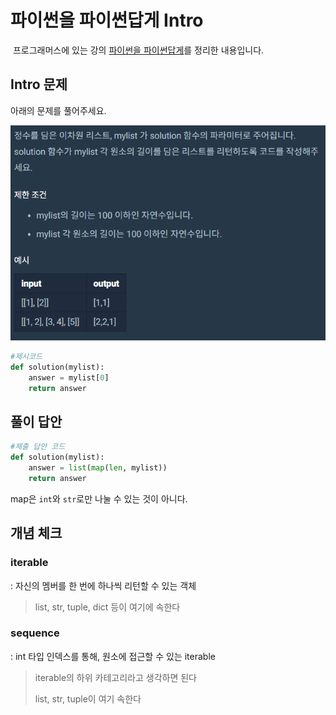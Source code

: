 # 파이썬을 파이썬답게 Intro

​	프로그래머스에 있는 강의 [파이썬을 파이썬답게](https://programmers.co.kr/learn/courses/4008)를 정리한 내용입니다.



## Intro 문제

아래의 문제를 풀어주세요.

![Intro 문제.](../../_asset/as_python/as_python_01.PNG)

```python
#제시코드
def solution(mylist):
    answer = mylist[0]
    return answer
```





## 풀이 답안

```python
#제출 답안 코드
def solution(mylist):
    answer = list(map(len, mylist))
    return answer
```

map은 `int`와 `str`로만 나눌 수 있는 것이 아니다.



## 개념 체크

### iterable

: 자신의 멤버를 한 번에 하나씩 리턴할 수 있는 객체

>  list, str, tuple, dict 등이 여기에 속한다



### sequence

: int 타입 인덱스를 통해, 원소에 접근할 수 있는 iterable

>  iterable의 하위 카테고리라고 생각하면 된다
>
> list, str, tuple이 여기 속한다

